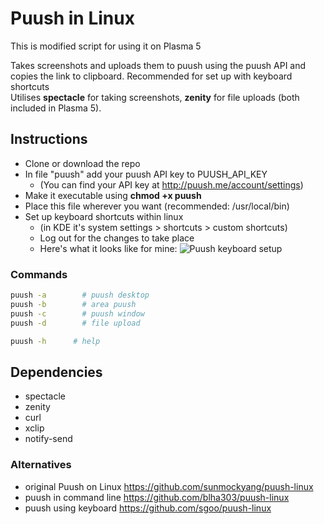Puush in Linux
=====================
This is modified script for using it on Plasma 5

Takes screenshots and uploads them to puush using the puush API and copies the link to clipboard. Recommended for set up with keyboard shortcuts
<br>Utilises __spectacle__ for taking screenshots, __zenity__ for file uploads (both included in Plasma 5).

## Instructions
- Clone or download the repo
- In file "puush" add your puush API key to PUUSH_API_KEY
  - (You can find your API key at http://puush.me/account/settings)
- Make it executable using __chmod +x puush__
- Place this file wherever you want (recommended: /usr/local/bin)
- Set up keyboard shortcuts within linux
  - (in KDE it's system settings > shortcuts > custom shortcuts)
  - Log out for the changes to take place
  - Here's what it looks like for mine: ![Puush keyboard setup](https://puu.sh/rc2pe/9033c451ca.png)

### Commands
``` bash
puush -a		# puush desktop
puush -b		# area puush
puush -c		# puush window
puush -d		# file upload

puush -h  	  # help
```

## Dependencies
- spectacle
- zenity
- curl
- xclip
- notify-send


### Alternatives
- original Puush on Linux https://github.com/sunmockyang/puush-linux
- puush in command line https://github.com/blha303/puush-linux
- puush using keyboard https://github.com/sgoo/puush-linux
